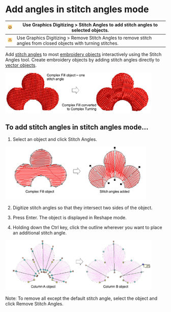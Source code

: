 # Add angles in stitch angles mode

| ![StitchAngles.png](assets/StitchAngles.png)             | Use Graphics Digitizing > Stitch Angles to add stitch angles to selected objects.                                 |
| -------------------------------------------------------- | ----------------------------------------------------------------------------------------------------------------- |
| ![RemoveStitchAngles.png](assets/RemoveStitchAngles.png) | Use Graphics Digitizing > Remove Stitch Angles to remove stitch angles from closed objects with turning stitches. |

Add [stitch angles](../../glossary/glossary) to most [embroidery objects](../../glossary/glossary) interactively using the Stitch Angles tool. Create embroidery objects by adding stitch angles directly to [vector objects](../../glossary/glossary).

![quality00019.png](assets/quality00019.png)

## To add stitch angles in stitch angles mode...

1. Select an object and click Stitch Angles.

![quality00022.png](assets/quality00022.png)

2. Digitize stitch angles so that they intersect two sides of the object.

3. Press Enter. The object is displayed in Reshape mode.

4. Holding down the Ctrl key, click the outline wherever you want to place an additional stitch angle.

![quality00025.png](assets/quality00025.png)

Note: To remove all except the default stitch angle, select the object and click Remove Stitch Angles.
